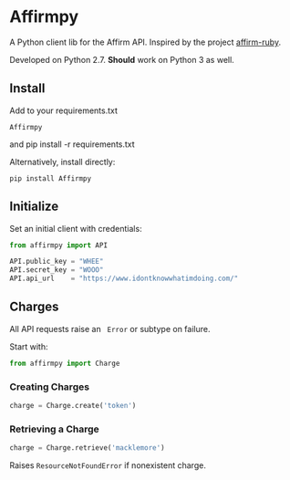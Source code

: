 # Affirmpy

A Python client lib for the Affirm API. Inspired by the project [affirm-ruby](https://github.com/reverbdotcom/affirm-ruby).

Developed on Python 2.7. <b>Should</b> work on Python 3 as well.

## Install

Add to your requirements.txt

```
Affirmpy
```
and pip install -r requirements.txt

Alternatively, install directly:

```
pip install Affirmpy
```

## Initialize

Set an initial client with credentials:

```python
from affirmpy import API

API.public_key = "WHEE"
API.secret_key = "WOOO"
API.api_url    = "https://www.idontknowwhatimdoing.com/"
```

## Charges

All API requests raise an ```
Error``` or subtype on failure.

Start with:
```python
from affirmpy import Charge
```

### Creating Charges

```python
charge = Charge.create('token')
```

### Retrieving a Charge

```python
charge = Charge.retrieve('macklemore')
```

Raises `ResourceNotFoundError` if nonexistent charge.

### 
